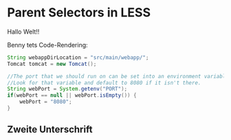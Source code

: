<!--*
  title: Parent Selectors in LESS
  description: Erklärung wie "Parent Selectors" die Schreibweise für lange Selektoren vereinfachen können.
  tags: ["schon-gewusst", "kurztipp", "Less v1.7.4"]
*-->

# Parent Selectors in LESS

Hallo Welt!!

Benny tets Code-Rendering:

```java
String webappDirLocation = "src/main/webapp/";
Tomcat tomcat = new Tomcat();

//The port that we should run on can be set into an environment variable
//Look for that variable and default to 8080 if it isn't there.
String webPort = System.getenv("PORT");
if(webPort == null || webPort.isEmpty()) {
    webPort = "8080";
}
```

## Zweite Unterschrift
